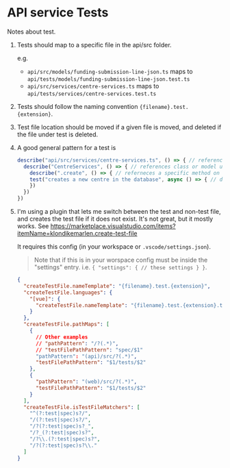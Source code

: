 # API service Tests

Notes about test.

1. Tests should map to a specific file in the api/src folder.

   e.g.

   - `api/src/models/funding-submission-line-json.ts` maps to `api/tests/models/funding-submission-line-json.test.ts`
   - `api/src/services/centre-services.ts` maps to `api/tests/services/centre-services.test.ts`

2. Tests should follow the naming convention `{filename}.test.{extension}`.
3. Test file location should be moved if a given file is moved, and deleted if the file under test is deleted.
4. A good general pattern for a test is
   ```typescript
   describe("api/src/services/centre-services.ts", () => { // references file under test
     describe("CentreServices", () => { // references class or model under test
       describe(".create", () => { // referneces a specific method on the class or model
       test("creates a new centre in the database", async () => { // descriptive message about the specific behaviour under test
       })
     })
   })
   ```
5. I'm using a plugin that lets me switch between the test and non-test file, and creates the test file if it does not exist. It's not great, but it mostly works. See https://marketplace.visualstudio.com/items?itemName=klondikemarlen.create-test-file

   It requires this config (in your workspace or `.vscode/settings.json`).

   > Note that if this is in your worspace config must be inside the "settings" entry. i.e. `{ "settings": { // these settings } }`.

   ```json
   {
     "createTestFile.nameTemplate": "{filename}.test.{extension}",
     "createTestFile.languages": {
       "[vue]": {
         "createTestFile.nameTemplate": "{filename}.test.{extension}.ts"
       }
     },
     "createTestFile.pathMaps": [
       {
         // Other examples
         // "pathPattern": "/?(.*)",
         // "testFilePathPattern": "spec/$1"
         "pathPattern": "(api)/src/?(.*)",
         "testFilePathPattern": "$1/tests/$2"
       },
       {
         "pathPattern": "(web)/src/?(.*)",
         "testFilePathPattern": "$1/tests/$2"
       }
     ],
     "createTestFile.isTestFileMatchers": [
       "^(?:test|spec)s?/",
       "/(?:test|spec)s?/",
       "/?(?:test|spec)s?_",
       "/?_(?:test|spec)s?",
       "/?\\.(?:test|spec)s?",
       "/?(?:test|spec)s?\\."
     ]
   }
   ```
